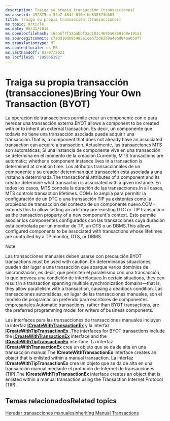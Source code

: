 ```yaml
---
description: Traiga su propia transacción (transacciones)
ms.assetid: 492875cb-52a7-484f-810e-bd838373b603
title: Traiga su propia transacción (transacciones)
ms.topic: article
ms.date: 05/31/2018
ms.openlocfilehash: 16ca6f7f12babbf3ad183c4695a68591d9e181a1
ms.sourcegitcommit: c7add10d695482e1ceb72d62b8a4ebd84ea050f7
ms.translationtype: MT
ms.contentlocale: es-ES
ms.lasthandoff: 01/07/2021
ms.locfileid: "105666192"
---
```

# <a name="bring-your-own-transaction-byot"></a><span data-ttu-id="e2360-103">Traiga su propia transacción (transacciones)</span><span class="sxs-lookup"><span data-stu-id="e2360-103">Bring Your Own Transaction (BYOT)</span></span>

<span data-ttu-id="e2360-104">La operación de transacciones permite crear un componente con o para heredar una transacción externa.</span><span class="sxs-lookup"><span data-stu-id="e2360-104">BYOT allows a component to be created with or to inherit an external transaction.</span></span> <span data-ttu-id="e2360-105">Es decir, un componente que todavía no tiene una transacción asociada puede adquirir una transacción.</span><span class="sxs-lookup"><span data-stu-id="e2360-105">That is, a component that does not already have an associated transaction can acquire a transaction.</span></span> <span data-ttu-id="e2360-106">Actualmente, las transacciones MTS son automáticas; Si una instancia de componente vive en una transacción se determina en el momento de la creación.</span><span class="sxs-lookup"><span data-stu-id="e2360-106">Currently, MTS transactions are automatic; whether a component instance lives in a transaction is determined at creation time.</span></span> <span data-ttu-id="e2360-107">Los atributos transaccionales de un componente y su creador determinan qué transacción está asociada a una instancia determinada.</span><span class="sxs-lookup"><span data-stu-id="e2360-107">The transactional attributes of a component and its creator determine what transaction is associated with a given instance.</span></span> <span data-ttu-id="e2360-108">En todos los casos, MTS controla la duración de las transacciones.</span><span class="sxs-lookup"><span data-stu-id="e2360-108">In all cases, MTS controls transaction lifetimes.</span></span> <span data-ttu-id="e2360-109">COM+ lo amplía para permitir la configuración de un DTC o una transacción TIP ya existentes como la propiedad de transacción del contexto de un componente nuevo.</span><span class="sxs-lookup"><span data-stu-id="e2360-109">COM+ extends this to allow setting an arbitrary pre-existing DTC or TIP transaction as the transaction property of a new component's context.</span></span> <span data-ttu-id="e2360-110">Esto permite asociar los componentes configurados con las transacciones cuya duración está controlada por un monitor de TP, un OTS o un DBMS.</span><span class="sxs-lookup"><span data-stu-id="e2360-110">This allows configured components to be associated with transactions whose lifetimes are controlled by a TP monitor, OTS, or DBMS.</span></span>

> [!Note]  
> <span data-ttu-id="e2360-111">Las transacciones manuales deben usarse con precaución.</span><span class="sxs-lookup"><span data-stu-id="e2360-111">BYOT transactions must be used with caution.</span></span> <span data-ttu-id="e2360-112">En determinadas situaciones, pueden dar lugar a una transacción que abarque varios dominios de sincronización, es decir, que permiten el paralelismo con una transacción, lo que provoca una condición de interbloqueo.</span><span class="sxs-lookup"><span data-stu-id="e2360-112">In certain situations, they can result in a transaction spanning multiple synchronization domains—that is, they allow parallelism with a transaction, causing a deadlock condition.</span></span> <span data-ttu-id="e2360-113">Las transacciones automáticas, en lugar de las transacciones manuales, son el modelo de programación preferido para escritores de componentes empresariales.</span><span class="sxs-lookup"><span data-stu-id="e2360-113">Automatic transactions, rather than BYOT transactions, are the preferred programming model for writers of business components.</span></span>

 

<span data-ttu-id="e2360-114">Las interfaces para las transacciones de transacciones manuales incluyen la interfaz [**ICreateWithTransactionEx**](/windows/desktop/api/ComSvcs/nn-comsvcs-icreatewithtransactionex) y la interfaz [**ICreateWithTipTransactionEx**](/windows/desktop/api/ComSvcs/nn-comsvcs-icreatewithtiptransactionex) .</span><span class="sxs-lookup"><span data-stu-id="e2360-114">The interfaces for BYOT transactions include the [**ICreateWithTransactionEx**](/windows/desktop/api/ComSvcs/nn-comsvcs-icreatewithtransactionex) interface and the [**ICreateWithTipTransactionEx**](/windows/desktop/api/ComSvcs/nn-comsvcs-icreatewithtiptransactionex) interface.</span></span> <span data-ttu-id="e2360-115">La interfaz **ICreateWithTransactionEx** crea un objeto que se da de alta en una transacción manual.</span><span class="sxs-lookup"><span data-stu-id="e2360-115">The **ICreateWithTransactionEx** interface creates an object that is enlisted within a manual transaction.</span></span> <span data-ttu-id="e2360-116">La interfaz **ICreateWithTipTransactionEx** crea un objeto que se da de alta en una transacción manual mediante el protocolo de Internet de transacciones (TIP).</span><span class="sxs-lookup"><span data-stu-id="e2360-116">The **ICreateWithTipTransactionEx** interface creates an object that is enlisted within a manual transaction using the Transaction Internet Protocol (TIP).</span></span>

## <a name="related-topics"></a><span data-ttu-id="e2360-117">Temas relacionados</span><span class="sxs-lookup"><span data-stu-id="e2360-117">Related topics</span></span>

<dl> <dt>

[<span data-ttu-id="e2360-118">Heredar transacciones manuales</span><span class="sxs-lookup"><span data-stu-id="e2360-118">Inheriting Manual Transactions</span></span>](inheriting-manual-transactions.md)
</dt> </dl>

 

 



